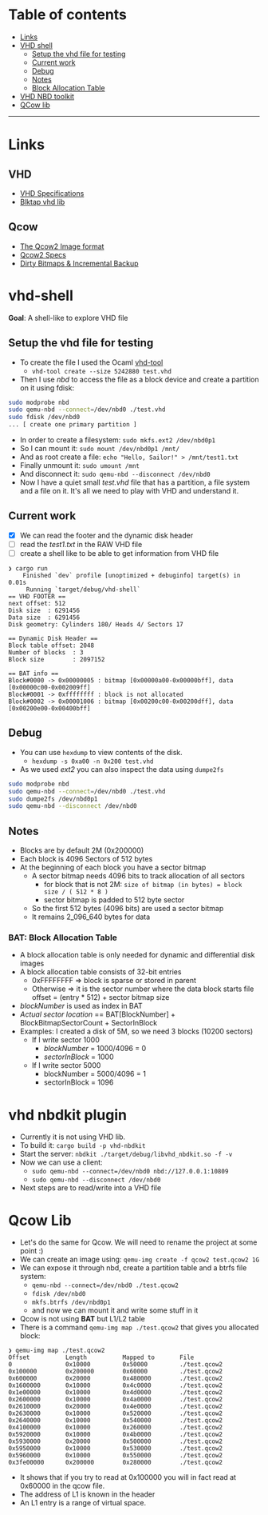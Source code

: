 # Table of contents
- [Links](#links)
- [VHD shell](#vhd-shell)
    - [Setup the vhd file for testing](#setup-the-vhd-file-for-testing)
    - [Current work](#current-work)
    - [Debug](#debug)
    - [Notes](#notes)
    - [Block Allocation Table](#bat-block-allocation-table)
- [VHD NBD toolkit](#vhd-nbdkit-plugin)
- [QCow lib](#qcow-lib)
---

# Links

## VHD
- [VHD Specifications](https://github.com/libyal/libvhdi/blob/main/documentation/Virtual%20Hard%20Disk%20(VHD)%20image%20format.asciidoc)
- [Blktap vhd lib](https://github.com/xapi-project/blktap/tree/master/vhd/lib)

## Qcow
- [The Qcow2 Image format](https://www.talisman.org/~erlkonig/misc/qcow-image-format.html)
- [Qcow2 Specs](https://github.com/zchee/go-qcow2/blob/master/docs/specification.md)
- [Dirty Bitmaps & Incremental Backup](https://www.qemu.org/docs/master/interop/bitmaps.html)

# vhd-shell

**Goal**: A shell-like to explore VHD file

## Setup the vhd file for testing

- To create the file I used the Ocaml [vhd-tool](https://opam.ocaml.org/packages/vhd-tool/)
  - `vhd-tool create --size 5242880 test.vhd`
- Then I use *nbd* to access the file as a block device and create a partition
on it using fdisk:
```sh
sudo modprobe nbd
sudo qemu-nbd --connect=/dev/nbd0 ./test.vhd
sudo fdisk /dev/nbd0
... [ create one primary partition ] 
```
- In order to create a filesystem: `sudo mkfs.ext2 /dev/nbd0p1`
- So I can mount it: `sudo mount /dev/nbd0p1 /mnt/`
- And as root create a file: `echo "Hello, Sailor!" > /mnt/test1.txt`
- Finally unmount it: `sudo umount /mnt`
- And disconnect it: `sudo qemu-nbd --disconnect /dev/nbd0`
- Now I have a quiet small *test.vhd* file that has a partition, a file system and a file
on it. It's all we need to play with VHD and understand it.

## Current work

- [x] We can read the footer and the dynamic disk header
- [ ] read the *test1.txt* in the RAW VHD file
- [ ] create a shell like to be able to get information from VHD file

```
❯ cargo run
    Finished `dev` profile [unoptimized + debuginfo] target(s) in 0.01s
     Running `target/debug/vhd-shell`
== VHD FOOTER ==
next offset: 512
Disk size  : 6291456
Data size  : 6291456
Disk geometry: Cylinders 180/ Heads 4/ Sectors 17

== Dynamic Disk Header ==
Block table offset: 2048
Number of blocks  : 3
Block size        : 2097152

== BAT info ==
Block#0000 -> 0x00000005 : bitmap [0x00000a00-0x00000bff], data [0x00000c00-0x002009ff]
Block#0001 -> 0xffffffff : block is not allocated
Block#0002 -> 0x00001006 : bitmap [0x00200c00-0x00200dff], data [0x00200e00-0x00400bff]
```

## Debug

- You can use `hexdump` to view contents of the disk.
    - `hexdump -s 0xa00 -n 0x200 test.vhd`
- As we used *ext2* you can also inspect the data using `dumpe2fs`
```sh
sudo modprobe nbd
sudo qemu-nbd --connect=/dev/nbd0 ./test.vhd
sudo dumpe2fs /dev/nbd0p1
sudo qemu-nbd --disconnect /dev/nbd0
```

## Notes

- Blocks are by default 2M (0x200000)
- Each block is 4096 Sectors of 512 bytes
- At the beginning of each block you have a sector bitmap
    - A sector bitmap needs 4096 bits to track allocation of all sectors
        - for block that is not 2M: `size of bitmap (in bytes) = block size / ( 512 * 8 )`
        - sector bitmap is padded to 512 byte sector
    - So the first 512 bytes (4096 bits) are used a sector bitmap
    - It remains 2_096_640 bytes for data

### **BAT**: Block Allocation Table

- A block allocation table is only needed for dynamic and differential disk images
- A block allocation table consists of 32-bit entries
    - 0xFFFFFFFF => block is sparse or stored in parent
    - Otherwise  => it is the sector number where the data block starts
                    file offset = (entry * 512) + sector bitmap size
- *blockNumber* is used as index in BAT
- *Actual sector location* == BAT[BlockNumber] + BlockBitmapSectorCount + SectorInBlock
- Examples: I created a disk of 5M, so we need 3 blocks (10200 sectors)
    - If I write sector 1000
        - *blockNumber* = 1000/4096 = 0
        - *sectorInBlock* = 1000
    - If I write sector 5000
        - blockNumber = 5000/4096 = 1
        - sectorInBlock = 1096

# vhd nbdkit plugin

- Currently it is not using VHD lib.
- To build it: `cargo build -p vhd-nbdkit`
- Start the server: `nbdkit ./target/debug/libvhd_nbdkit.so -f -v`
- Now we can use a client:
    - `sudo qemu-nbd --connect=/dev/nbd0 nbd://127.0.0.1:10809`
    - `sudo qemu-nbd --disconnect /dev/nbd0`
- Next steps are to read/write into a VHD file

# Qcow Lib

- Let's do the same for Qcow. We will need to rename the project at some point :)
- We can create an image using: `qemu-img create -f qcow2 test.qcow2 1G`
- We can expose it through nbd, create a partition table and a btrfs file system:
    - `qemu-nbd --connect=/dev/nbd0 ./test.qcow2`
    - `fdisk /dev/nbd0`
    - `mkfs.btrfs /dev/nbd0p1`
    - and now we can mount it and write some stuff in it
- Qcow is not using **BAT** but L1/L2 table
- There is a command `qemu-img map ./test.qcow2` that gives you allocated block:
```
❯ qemu-img map ./test.qcow2
Offset          Length          Mapped to       File
0               0x10000         0x50000         ./test.qcow2
0x100000        0x200000        0x60000         ./test.qcow2
0x600000        0x20000         0x480000        ./test.qcow2
0x1600000       0x10000         0x4c0000        ./test.qcow2
0x1e00000       0x10000         0x4d0000        ./test.qcow2
0x2600000       0x10000         0x4a0000        ./test.qcow2
0x2610000       0x20000         0x4e0000        ./test.qcow2
0x2630000       0x10000         0x520000        ./test.qcow2
0x2640000       0x10000         0x540000        ./test.qcow2
0x4100000       0x10000         0x260000        ./test.qcow2
0x5920000       0x10000         0x4b0000        ./test.qcow2
0x5930000       0x20000         0x500000        ./test.qcow2
0x5950000       0x10000         0x530000        ./test.qcow2
0x5960000       0x10000         0x550000        ./test.qcow2
0x3fe00000      0x200000        0x280000        ./test.qcow2
```
- It shows that if you try to read at 0x100000 you will in fact read at 0x60000 in the qcow file.
- The address of L1 is known in the header
- An L1 entry is a range of virtual space.
